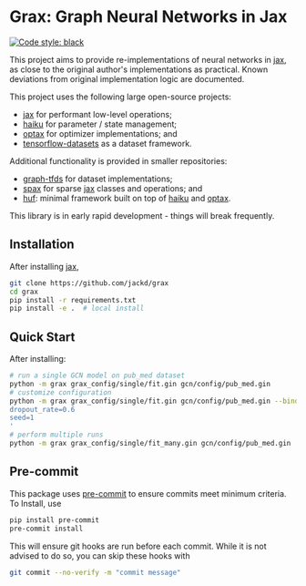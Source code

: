 # Grax: Graph Neural Networks in Jax

[![Code style: black](https://img.shields.io/badge/code%20style-black-000000.svg)](https://github.com/psf/black)

This project aims to provide re-implementations of neural networks in [jax][jax], as close to the original author's implementations as practical. Known deviations from original implementation logic are documented.

This project uses the following large open-source projects:

- [jax][jax] for performant low-level operations;
- [haiku][haiku] for parameter / state management;
- [optax][optax] for optimizer implementations; and
- [tensorflow-datasets](https://github.com/tensorflow/datasets) as a dataset framework.

Additional functionality is provided in smaller repositories:

- [graph-tfds](https://github.com/jackd/graph-tfds) for dataset implementations;
- [spax](https://github.com/jackd/spax) for sparse [jax][jax] classes and operations; and
- [huf](https://github.com/jackd/huf): minimal framework built on top of [haiku][haiku] and [optax][optax].

This library is in early rapid development - things will break frequently.

## Installation

After installing [jax][jax],

```bash
git clone https://github.com/jackd/grax
cd grax
pip install -r requirements.txt
pip install -e .  # local install
```

## Quick Start

After installing:

```bash
# run a single GCN model on pub_med dataset
python -m grax grax_config/single/fit.gin gcn/config/pub_med.gin
# customize configuration
python -m grax grax_config/single/fit.gin gcn/config/pub_med.gin --bindings='
dropout_rate=0.6
seed=1
'
# perform multiple runs
python -m grax grax_config/single/fit_many.gin gcn/config/pub_med.gin
```

## Pre-commit

This package uses [pre-commit](https://pre-commit.com/) to ensure commits meet minimum criteria. To Install, use

```bash
pip install pre-commit
pre-commit install
```

This will ensure git hooks are run before each commit. While it is not advised to do so, you can skip these hooks with

```bash
git commit --no-verify -m "commit message"
```

[jax]: https://github.com/google/jax
[haiku]: https://github.com/deepmind/dm-haiku
[optax]: https://github.com/deepmind/optax
